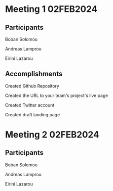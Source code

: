 # Meeting 1 02FEB2024


## Participants

Boban Solomou

Andreas Lamprou
 
Eirini Lazarou

## Accomplishments

Created Github Repository

Created the URL to your team's project's live page

Created Twitter account

Created draft landing page

# Meeting 2 02FEB2024


## Participants

Boban Solomou

Andreas Lamprou
 
Eirini Lazarou
